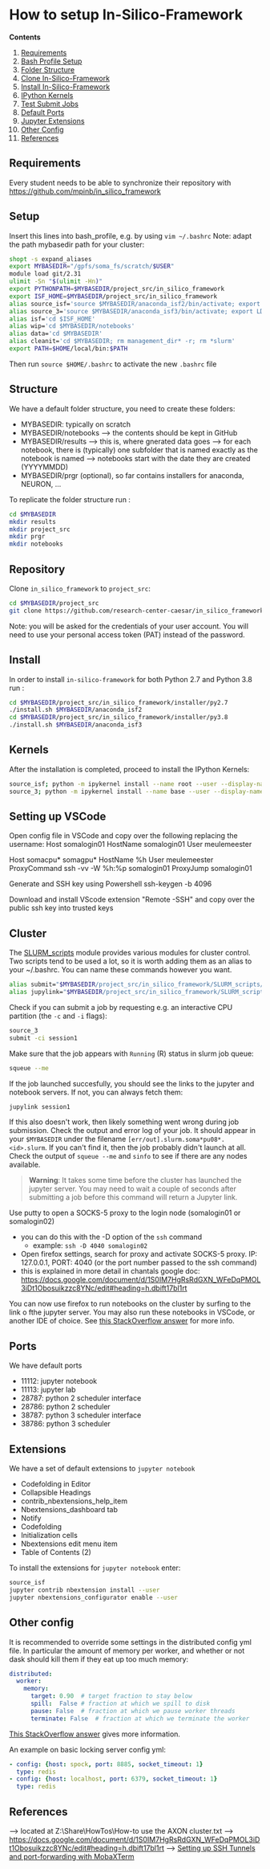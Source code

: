 # How to setup In-Silico-Framework

**Contents**

1. [Requirements](#requirements)
2. [Bash Profile Setup](#setup)
3. [Folder Structure](#structure)
4. [Clone In-Silico-Framework](#repository)
5. [Install In-Silico-Framework](#install)
6. [IPython Kernels](#kernels)
7. [Test Submit Jobs](#testing)
8. [Default Ports](#ports)
9. [Jupyter Extensions](#extensions)
10. [Other Config](#other-config)
11. [References](#references)

## Requirements

Every student needs to be able to synchronize their repository with https://github.com/mpinb/in_silico_framework


## Setup

Insert this lines into bash_profile, e.g. by using `vim ~/.bashrc`
Note: adapt the path mybasedir path for your cluster:

```bash
shopt -s expand_aliases
export MYBASEDIR="/gpfs/soma_fs/scratch/$USER"
module load git/2.31
ulimit -Sn "$(ulimit -Hn)"
export PYTHONPATH=$MYBASEDIR/project_src/in_silico_framework
export ISF_HOME=$MYBASEDIR/project_src/in_silico_framework
alias source_isf='source $MYBASEDIR/anaconda_isf2/bin/activate; export LD_LIBRARY_PATH=$CONDA_PREFIX/lib:$LD_LIBRARY_PATH; cd $MYBASEDIR'
alias source_3='source $MYBASEDIR/anaconda_isf3/bin/activate; export LD_LIBRARY_PATH=$CONDA_PREFIX/lib:$LD_LIBRARY_PATH; cd $MYBASEDIR'
alias isf='cd $ISF_HOME'
alias wip='cd $MYBASEDIR/notebooks'
alias data='cd $MYBASEDIR'
alias cleanit='cd $MYBASEDIR; rm management_dir* -r; rm *slurm'
export PATH=$HOME/local/bin:$PATH
```
Then run `source $HOME/.bashrc` to activate the new `.bashrc` file 

## Structure

We have a default folder structure, you need to create these folders:
- MYBASEDIR: typically on scratch
- MYBASEDIR/notebooks --> the contents should be kept in GitHub
- MYBASEDIR/results --> this is, where gnerated data goes
	--> for each notebook, there is (typically) one subfolder that is named exactly as the notebook is named
	--> notebooks start with the date they are created (YYYYMMDD)
- MYBASEDIR/prgr (optional), so far contains installers for anaconda, NEURON, ...

To replicate the folder structure run :

```bash
cd $MYBASEDIR
mkdir results
mkdir project_src
mkdir prgr
mkdir notebooks
```
## Repository

Clone `in_silico_framework` to `project_src`:

```bash
cd $MYBASEDIR/project_src
git clone https://github.com/research-center-caesar/in_silico_framework
```

Note: you will be asked for the credentials of your user account. 
You will need to use your personal access token (PAT) instead of the password.

## Install

In order to install `in-silico-framework` for both Python 2.7 and Python 3.8 run :

```bash
cd $MYBASEDIR/project_src/in_silico_framework/installer/py2.7
./install.sh $MYBASEDIR/anaconda_isf2
cd $MYBASEDIR/project_src/in_silico_framework/installer/py3.8
./install.sh $MYBASEDIR/anaconda_isf3
```

## Kernels

After the installation is completed, proceed to install the IPython Kernels:

```bash
source_isf; python -m ipykernel install --name root --user --display-name isf2
source_3; python -m ipykernel install --name base --user --display-name isf3
```
## Setting up VSCode

Open config file in VSCode and copy over the following replacing the username:
Host somalogin01
  HostName somalogin01
  User meulemeester

Host somacpu* somagpu*
  HostName %h
  User meulemeester
  ProxyCommand ssh -vv -W %h:%p somalogin01
  ProxyJump somalogin01

  Generate and SSH key using Powershell
  ssh-keygen -b 4096

  Download and install VScode extension "Remote -SSH" and copy over the public ssh key into trusted keys

## Cluster
The [SLURM_scripts](../SLURM_scripts/) module provides various modules for cluster control. Two scripts tend to be used a lot, so it is worth adding them as an alias to your ~/.bashrc. You can name these commands however you want.
```bash
alias submit="$MYBASEDIR/project_src/in_silico_framework/SLURM_scripts/submit.sh"
alias jupylink="$MYBASEDIR/project_src/in_silico_framework/SLURM_scripts/jupyter_link.sh"
```

Check if you can submit a job by requesting e.g. an interactive CPU partition (the `-c` and `-i` flags):

```bash
source_3
submit -ci session1
```

Make sure that the job appears with `Running` (R) status in slurm job queue:

```bash
squeue --me
```

If the job launched succesfully, you should see the links to the jupyter and notebook servers. If not, you can always fetch them:
```bash
jupylink session1
```

If this also doesn't work, then likely something went wrong during job submission. Check the output and error log of your job. It should appear in your `$MYBASEDIR` under the filename `[err/out].slurm.soma*pu08*.<id>.slurm`. If you can't find it, then the job probably didn't launch at all. Check the output of `squeue --me` and `sinfo` to see if there are any nodes available.

> __Warning__: It takes some time before the cluster has launched the jupyter server. You may need to wait a couple of seconds after submitting a job before this command will return a Jupyter link.

Use putty to open a SOCKS-5 proxy to the login node (somalogin01 or somalogin02)
 - you can do this with the -D option of the `ssh` command
    - example: `ssh -D 4040 somalogin02`
 - Open firefox settings, search for proxy and activate SOCKS-5 proxy. IP: 127.0.0.1, PORT: 4040 (or the port number passed to the ssh command)
 - this is explained in more detail in chantals google doc: https://docs.google.com/document/d/1S0IM7HgRsRdGXN_WFeDqPMOL3iDt1Obosuikzzc8YNc/edit#heading=h.dbift17bl1rt

You can now use firefox to run notebooks on the cluster by surfing to the link o fthe jupyter server. You may also run these notebooks in VSCode, or another IDE of choice. See [this StackOverflow answer](https://stackoverflowteams.com/c/ibs/questions/256) for more info.

## Ports

We have default ports
- 11112: jupyter notebook
- 11113: jupyter lab
- 28787: python 2 scheduler interface
- 28786: python 2 scheduler
- 38787: python 3 scheduler interface
- 38786: python 3 scheduler

## Extensions

We have a set of default extensions to `jupyter notebook`

- Codefolding in Editor
- Collapsible Headings
- contrib_nbextensions_help_item
- Nbextensions_dashboard tab
- Notify
- Codefolding
- Initialization cells
- Nbextensions edit menu item
- Table of Contents (2)

To install the extensions for `jupyter notebook` enter:

```bash
source_isf
jupyter contrib nbextension install --user
jupyter nbextensions_configurator enable --user
```

## Other config

It is recommended to override some settings in the distributed config yml file. In particular the amount of memory per worker, and whether or not dask should kill them if they eat up too much memory:

```yml
distributed:
  worker:
    memory:
      target: 0.90  # target fraction to stay below
	  spill:  False # fraction at which we spill to disk
	  pause: False  # fraction at which we pause worker threads
	  terminate: False  # fraction at which we terminate the worker
```
[This StackOverflow answer](https://stackoverflow.com/questions/57997463/dask-warning-worker-exceeded-95-memory-budget) gives more information.

An example on basic locking server config yml:
```yml
- config: {host: spock, port: 8885, socket_timeout: 1}
  type: redis
- config: {host: localhost, port: 6379, socket_timeout: 1}
  type: redis
```

## References

--> located at Z:\Share\HowTos\How-to use the AXON cluster.txt
--> https://docs.google.com/document/d/1S0IM7HgRsRdGXN_WFeDqPMOL3iDt1Obosuikzzc8YNc/edit#heading=h.dbift17bl1rt
--> [Setting up SSH Tunnels and port-forwarding with MobaXTerm](https://blog.mobatek.net/post/ssh-tunnels-and-port-forwarding/)
